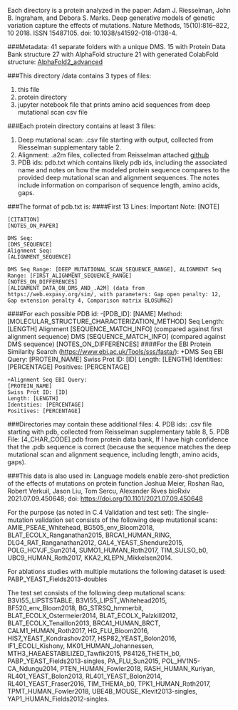 Each directory is a protein analyzed in the paper:
Adam J. Riesselman, John B. Ingraham, and Debora S. Marks. Deep generative models of genetic variation capture the effects of mutations. Nature Methods, 15(10):816–822, 10 2018. ISSN 15487105. doi: 10.1038/s41592-018-0138-4.

###Metadata:
41 separate folders with a unique DMS.
15 with Protein Data Bank structure
27 with AlphaFold structure
21 with generated ColabFold structure: [AlphaFold2_advanced](https://colab.research.google.com/github/sokrypton/ColabFold/blob/main/beta/AlphaFold2_advanced.ipynb#scrollTo=rowN0bVYLe9n)

###This directory /data contains 3 types of files:
1. this file
2. protein directory
3. jupyter notebook file that prints amino acid sequences from deep mutational scan csv file

###Each protein directory contains at least 3 files:
1. Deep mutational scan: .csv file starting with output, collected from Riesselman supplementary table 2.
2. Alignment: .a2m files, collected from Reisselman attached [github](https://github.com/debbiemarkslab/EVcouplings)
3. PDB ids: pdb.txt which contains likely pdb ids, including the associated name and notes on how the
	modeled protein sequence compares to the provided deep mutational scan and alignment sequences. The notes include
	information on comparison of sequence length, amino acids, gaps.

###The format of pdb.txt is:
####First 13 Lines:
	Important Note: [NOTE]
	
	[CITATION]
	[NOTES_ON_PAPER]
	
	DMS Seq:
	[DMS_SEQUENCE]
	Alignment Seq:
	[ALIGNMENT_SEQUENCE]

	DMS Seq Range: [DEEP_MUTATIONAL_SCAN_SEQUENCE_RANGE], ALIGNMENT Seq Range: [FIRST_ALIGNMENT_SEQUENCE_RANGE]
	[NOTES_ON_DIFFERENCES]
	[ALIGNMENT_DATA_ON_DMS_AND_.A2M] (data from https://web.expasy.org/sim/, with parameters: Gap open penalty: 12, Gap extension penalty 4, Comparison matrix BLOSUM62)
####For each possible PDB id:
	-[PDB_ID]: [NAME]
	Method: [MOLECULAR_STRUCTURE_CHARACTERIZATION_METHOD]
	Seq Length: [LENGTH]
	Alignment [SEQUENCE_MATCH_INFO] (compared against first alignment sequence)
	DMS [SEQUENCE_MATCH_INFO] (compared against DMS sequence)
	[NOTES_ON_DIFFERENCES]
####For the EBI Protein Similarity Search (https://www.ebi.ac.uk/Tools/sss/fasta/):
	+DMS Seq EBI Query:
	[PROTEIN_NAME]
	Swiss Prot ID: [ID]
	Length: [LENGTH]
	Identities: [PERCENTAGE]
	Positives: [PERCENTAGE]

	+Alignment Seq EBI Query:
	[PROTEIN_NAME]
	Swiss Prot ID: [ID]
	Length: [LENGTH]
	Identities: [PERCENTAGE]
	Positives: [PERCENTAGE]

###Directories may contain these additional files:
4. PDB ids: .csv file starting with pdb, collected from Reisselman supplementary table 8,
5. PDB File: [4_CHAR_CODE].pdb from protein data bank, If I have high confidence that the .pdb sequence is correct
	(because the sequence matches the deep mutational scan and alignment sequence, including length, amino acids, gaps).



###This data is also used in:
Language models enable zero-shot prediction of the effects of mutations on protein function
Joshua Meier, Roshan Rao, Robert Verkuil, Jason Liu, Tom Sercu, Alexander Rives
bioRxiv 2021.07.09.450648; doi: https://doi.org/10.1101/2021.07.09.450648

For the purpose (as noted in C.4 Validation and test set):
The single-mutation validation set consists of the following deep mutational scans: AMIE_PSEAE_Whitehead, BG505_env_Bloom2018, BLAT_ECOLX_Ranganathan2015, BRCA1_HUMAN_RING, DLG4_RAT_Ranganathan2012, GAL4_YEAST_Shendure2015, POLG_HCVJF_Sun2014, SUMO1_HUMAN_Roth2017, TIM_SULSO_b0, UBC9_HUMAN_Roth2017, KKA2_KLEPN_Mikkelsen2014.

For ablations studies with multiple mutations the following dataset is used: PABP_YEAST_Fields2013-doubles

The test set consists of the following deep mutational scans: B3VI55_LIPSTSTABLE, B3VI55_LIPST_Whitehead2015, BF520_env_Bloom2018, BG_STRSQ_hmmerbit, BLAT_ECOLX_Ostermeier2014, BLAT_ECOLX_Palzkill2012, BLAT_ECOLX_Tenaillon2013, BRCA1_HUMAN_BRCT, CALM1_HUMAN_Roth2017, HG_FLU_Bloom2016, HIS7_YEAST_Kondrashov2017, HSP82_YEAST_Bolon2016, IF1_ECOLI_Kishony, MK01_HUMAN_Johannessen, MTH3_HAEAESTABILIZED_Tawfik2015, P84126_THETH_b0, PABP_YEAST_Fields2013-singles, PA_FLU_Sun2015, POL_HV1N5-CA_Ndungu2014, PTEN_HUMAN_Fowler2018, RASH_HUMAN_Kuriyan, RL401_YEAST_Bolon2013, RL401_YEAST_Bolon2014, RL401_YEAST_Fraser2016, TIM_THEMA_b0, TPK1_HUMAN_Roth2017, TPMT_HUMAN_Fowler2018, UBE4B_MOUSE_Klevit2013-singles, YAP1_HUMAN_Fields2012-singles.